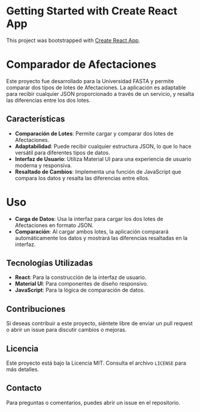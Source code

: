 # Getting Started with Create React App

This project was bootstrapped with [Create React App](https://github.com/facebook/create-react-app).

# Comparador de Afectaciones

Este proyecto fue desarrollado para la Universidad FASTA y permite comparar dos tipos de lotes de Afectaciones. La aplicación es adaptable para recibir cualquier JSON proporcionado a través de un servicio, y resalta las diferencias entre los dos lotes.

## Características

- **Comparación de Lotes**: Permite cargar y comparar dos lotes de Afectaciones.
- **Adaptabilidad**: Puede recibir cualquier estructura JSON, lo que lo hace versátil para diferentes tipos de datos.
- **Interfaz de Usuario**: Utiliza Material UI para una experiencia de usuario moderna y responsiva.
- **Resaltado de Cambios**: Implementa una función de JavaScript que compara los datos y resalta las diferencias entre ellos.
# Uso

- **Carga de Datos**: Usa la interfaz para cargar los dos lotes de Afectaciones en formato JSON.
- **Comparación**: Al cargar ambos lotes, la aplicación comparará automáticamente los datos y mostrará las diferencias resaltadas en la interfaz.

## Tecnologías Utilizadas

- **React**: Para la construcción de la interfaz de usuario.
- **Material UI**: Para componentes de diseño responsivo.
- **JavaScript**: Para la lógica de comparación de datos.

## Contribuciones

Si deseas contribuir a este proyecto, siéntete libre de enviar un pull request o abrir un issue para discutir cambios o mejoras.

## Licencia

Este proyecto está bajo la Licencia MIT. Consulta el archivo `LICENSE` para más detalles.

## Contacto

Para preguntas o comentarios, puedes abrir un issue en el repositorio.
